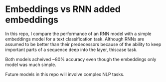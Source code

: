 # Embeddings vs RNN added embeddings

In this repo, I compare the performance of an RNN model with a simple embeddings model for a text classification task.
Although RNNs are assumed to be better than their predecessors because of the ability to keep important parts of a sequence deep into the layer, thiscase task.

Both models acheived ~80% accuracy even though the embeddings only model was much simple.

Future models in this repo will involve complex NLP tasks.
